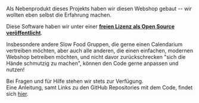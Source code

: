 Als Nebenprodukt dieses Projekts haben wir diesen Webshop gebaut -- wir wollten eben selbst die Erfahrung machen.

Diese Software haben wir unter einer [**freien Lizenz als Open Source veröffentlicht**](https://nomadblog.de/posts/nerdy/webshop/).

Insbesondere andere Slow Food Gruppen, die gerne einen Calendarium vertreiben möchten, aber auch alle anderen, die einen einfachen, modernen Webshop betreiben möchten, und nicht davor zurückschrecken "sich die Hände schmutzig zu machen", können den Code gerne anpassen und nutzen!

Bei Fragen und für Hilfe stehen wir stets zur Verfügung.  
Eine Anleitung, samt Links zu den GitHub Repositories mit dem Code, findet sich [hier](https://nomadblog.de/posts/nerdy/webshop/).